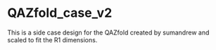 # QAZfold_case_v2
This is a side case design for the QAZfold created by sumandrew and scaled to fit the R1 dimensions.
